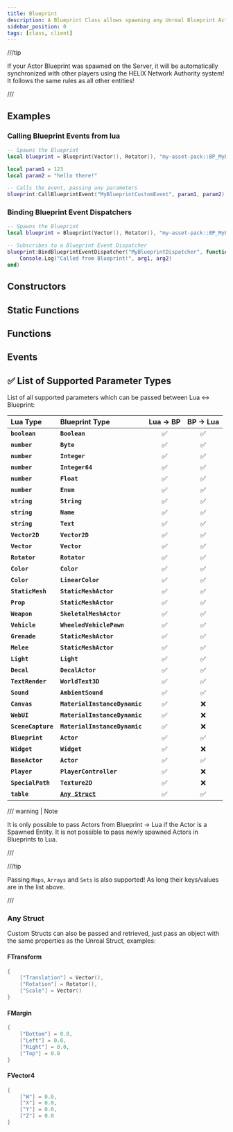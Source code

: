```yaml
---
title: Blueprint
description: A Blueprint Class allows spawning any Unreal Blueprint Actor in HELIX.
sidebar_position: 0
tags: [class, client]
---
```


<HeaderDeclaration type="Class" name="Blueprint" image="/img/docs/blueprint.webp" />

///tip

If your Actor Blueprint was spawned on the Server, it will be automatically synchronized with other players using the HELIX Network Authority system! It follows the same rules as all other entities!

///


## Examples

### Calling Blueprint Events from lua

```lua title=Client/Index.lua
-- Spawns the Blueprint
local blueprint = Blueprint(Vector(), Rotator(), "my-asset-pack::BP_MyBlueprint")

local param1 = 123
local param2 = "hello there!"

-- Calls the event, passing any parameters
blueprint:CallBlueprintEvent("MyBlueprintCustomEvent", param1, param2)
```


### Binding Blueprint Event Dispatchers

```lua title=Client/Index.lua
-- Spawns the Blueprint
local blueprint = Blueprint(Vector(), Rotator(), "my-asset-pack::BP_MyBlueprint")

-- Subscribes to a Blueprint Event Dispatcher
blueprint:BindBlueprintEventDispatcher("MyBlueprintDispatcher", function(self, arg1, arg2)
    Console.Log("Called from Blueprint!", arg1, arg2)
end)
```


## Constructors

<ConstructorDeclaration type="Class" name="Blueprint" />


## Static Functions

<StaticFunctionsDeclaration type="Class" name="Blueprint" />



## Functions

<FunctionsDeclaration type="Class" name="Blueprint" />


## Events

<EventsDeclaration type="Class" name="Blueprint" />


## ✅ List of Supported Parameter Types

List of all supported parameters which can be passed between Lua ↔ Blueprint:

| Lua Type | Blueprint Type | Lua → BP | BP → Lua |
| :--- | :--- | :---: | :---: |
| **`boolean`** | **`Boolean`** | ✅ | ✅ |
| **`number`** | **`Byte`** | ✅ | ✅ |
| **`number`** | **`Integer`** | ✅ | ✅ |
| **`number`** | **`Integer64`** | ✅ | ✅ |
| **`number`** | **`Float`** | ✅ | ✅ |
| **`number`** | **`Enum`** | ✅ | ✅ |
| **`string`** | **`String`** | ✅ | ✅ |
| **`string`** | **`Name`** | ✅ | ✅ |
| **`string`** | **`Text`** | ✅ | ✅ |
| **`Vector2D`** | **`Vector2D`** | ✅ | ✅ |
| **`Vector`** | **`Vector`** | ✅ | ✅ |
| **`Rotator`** | **`Rotator`** | ✅ | ✅ |
| **`Color`** | **`Color`** | ✅ | ✅ |
| **`Color`** | **`LinearColor`** | ✅ | ✅ |
| **`StaticMesh`** | **`StaticMeshActor`** | ✅ | ✅ |
| **`Prop`** | **`StaticMeshActor`** | ✅ | ✅ |
| **`Weapon`** | **`SkeletalMeshActor`** | ✅ | ✅ |
| **`Vehicle`** | **`WheeledVehiclePawn`** | ✅ | ✅ |
| **`Grenade`** | **`StaticMeshActor`** | ✅ | ✅ |
| **`Melee`** | **`StaticMeshActor`** | ✅ | ✅ |
| **`Light`** | **`Light`** | ✅ | ✅ |
| **`Decal`** | **`DecalActor`** | ✅ | ✅ |
| **`TextRender`** | **`WorldText3D`** | ✅ | ✅ |
| **`Sound`** | **`AmbientSound`** | ✅ | ✅ |
| **`Canvas`** | **`MaterialInstanceDynamic`** | ✅ | ❌ |
| **`WebUI`** | **`MaterialInstanceDynamic`** | ✅ | ❌ |
| **`SceneCapture`** | **`MaterialInstanceDynamic`** | ✅ | ❌ |
| **`Blueprint`** | **`Actor`** | ✅ | ✅ |
| **`Widget`** | **`Widget`** | ✅ | ❌ |
| **`BaseActor`** | **`Actor`** | ✅ | ✅ |
| **`Player`** | **`PlayerController`** | ✅ | ❌ |
| **`SpecialPath`** | **`Texture2D`** | ✅ | ❌ |
| **`table`** | [**`Any Struct`**](#any-struct) | ✅ | ✅ |


/// warning | Note

It is only possible to pass Actors from Blueprint → Lua if the Actor is a Spawned Entity. It is not possible to pass newly spawned Actors in Blueprints to Lua.

///

///tip

Passing `Maps`, `Arrays` and `Sets` is also supported! As long their keys/values are in the list above.

///


### Any Struct

Custom Structs can also be passed and retrieved, just pass an object with the same properties as the Unreal Struct, examples:

#### FTransform

```lua
{
	["Translation"] = Vector(),
	["Rotation"] = Rotator(),
	["Scale"] = Vector()
}
```

#### FMargin

```lua
{
	["Bottom"] = 0.0,
	["Left"] = 0.0,
	["Right"] = 0.0,
	["Top"] = 0.0
}
```

#### FVector4

```lua
{
	["W"] = 0.0,
	["X"] = 0.0,
	["Y"] = 0.0,
	["Z"] = 0.0
}
```